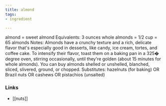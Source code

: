 ```yaml
---
title: almond
tags:
- ingredient

---
```

almond = sweet almond Equivalents: 3 ounces whole almonds = 1/2 cup = 65 almonds Notes: Almonds have a crunchy texture and a rich, delicate flavor that's especially good in desserts, like candy, ice cream, tortes, and coffee cake. To intensify their flavor, toast them on a baking pan in a 325� degree oven, stirring occasionally, until they're golden (about 15 minutes for whole almonds). You can buy almonds shelled or unshelled, blanched, sliced, slivered, ground, or chopped. Substitutes: hazelnuts (for baking) OR Brazil nuts OR cashews OR pistachios (unsalted)

### Links

* [[nuts]]
